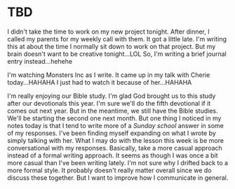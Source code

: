# TBD

I didn't take the time to work on my new project tonight. After dinner, I called my parents for my weekly call with them. It got a little late. I'm writing this at about the time I normally sit down to work on that project. But my brain doesn't want to be creative tonight...LOL So, I'm writing a brief journal entry instead...hehehe

I'm watching Monsters Inc as I write. It came up in my talk with Cherie today...HAHAHA I just had to watch it because of her...HAHAHA

I'm really enjoying our Bible study. I'm glad God brought us to this study after our devotionals this year. I'm sure we'll do the fifth devotional if it comes out next year. But in the meantime, we still have the Bible studies. We'll be starting the second one next month. But one thing I noticed in my notes today is that I tend to write more of a *Sunday school* answer in some of my responses. I've been finding myself expanding on what I wrote by simply talking with her. What I may do with the lesson this week is be more conversational with my responses. Basically, take a more casual approach instead of a formal writing approach. It seems as though I was once a bit more casual than I've been writing lately. I'm not sure why I drifted back to a more formal style. It probably doesn't really matter overall since we do discuss these together. But I want to improve how I communicate in general.

